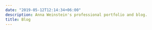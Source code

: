 ```yaml
---
date: "2019-05-12T12:14:34+06:00"
description: Anna Weinstein's professional portfolio and blog.
title: Blog
---
```


